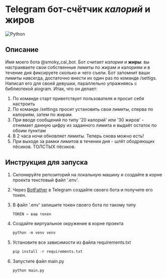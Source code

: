 # Telegram бот-счётчик *калорий* и **жиров**
![Python](https://img.shields.io/badge/Python-14354C?style=for-the-badge&logo=python&logoColor=white)
## Описание
Имя моего бота @smoky_cal_bot. Бот считает *калории* и **жиры**: вы настраиваете свои собственные лимиты по жирам и калориям и в течение дня фиксируете сколько и чего съели. Бот запомнит ваши лимиты навсегда, достаточно внести их один раз по команде /settigs. Написал его для своей девушки, параллельно упражняясь с библиотекой aiogram. Итак, что он делает:
1. По команде старт приветствует пользователя и просит себя настроить
2. По команде /settings просит установить свои лимиты, сперва по калориям, затем по жирам.
3. При вводе сообщений по типу '20 калорий' или '30 жиров' - отнимает данную цифру из заданного лимита и выдаёт остаток по обоим пунктам
4. В 2 часа ночи обновляет лимиты. Теперь снова можно есть!
5. При выходе за рамки лимитов в течении дня - шлёт ободряющих пёсиков. ТОЛСТЫХ пёсиков.

## Инструкция для запуска
1. Склонируйте репозиторий на локальную машину и создайте в корне проекта текстовый файл '.env'.

2. Через [BotFather](https://t.me/BotFather) в Telegram создайте своего бота и получите его токен.

3. В файл '.env' запишите токен своего бота по такому типу
    ```python
    TOKEN = ваш токен
    ```
5. Создайте виртуальное окружение в корне проекта
    ```python
    python -m venv venv
    ```

4. Установите все зависимости из файла requirements.txt
    ```python
    pip install -r requirements.txt
    ```
    
5. Запустите файл main.py
    ```python
    python main.py
    ```
